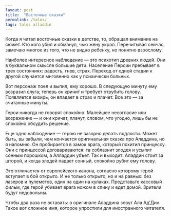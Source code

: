 ```yaml
---
layout: post
title:  "Восточные сказки"
permalink: /tales/
tags: tales alladdin
---
```


Когда я читал восточные сказки в детстве, то, обращал внимание на сюжет. Кто
кого убил и обманул, чью жену украл. Перечитывая сейчас, замечаю многое из того,
что не видно ребенку, но понятно взрослому.

Наиболее интересное наблюдение — это психотип древних людей. Они в буквальном
смысле большие дети. Население Персии пребывает в трех состояниях: радость,
гнев, страх. Переход от одной стадии к другой случается мнговенно как у
психически больных.

Вот персонаж поел и выпил, ему хорошо. В следующую минуту ему возразил слуга;
теперь он кричит и требует отрубить голову. Появляется визирь, он впадает в
страх и плачет. Все это — за считанные минуты.

Герои никогда не говорят спокойно. Малейшее несогласие или возражение — и они
кричат, плачут, словом, что угодно, лишь бы не спокойно обсудить решение.

Еще одно наблюдение — герою не зазорно делать подлости. Может быть, вы забыли,
чем кончается оригинальная сказка про Аладдина, но я напомню. Он пробирается в
замок врага, который похитил принцессу. Они с принцессой договариваются: та
соблазнит злодея и усыпит сонным порошком, а Алладдин убъет. Так и выходит:
Аладдин стоит за шторой, и когда злодей падает сонный, спокойно рубит ему
голову.

Это отличается от европейского канона, согласно которому герой вступает в бой
открыто. И не только открыто, но и на равных: без лазеров и пулеметов, один на
один на кулаках. Представьте кассовый фильм, где герой убивает врага ножом в
спину и едет домой. Зрители будут недовольны.

Чтобы два раза не вставать: в оригинале Аладдина зовут Ала Ад'Дин. Такое вот
сложное имя, которое упростили для иностранного читателя.
